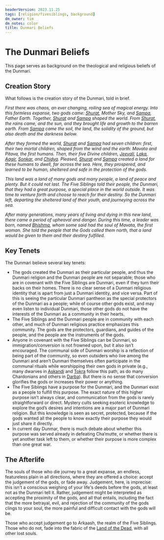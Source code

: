 ```yaml
---
headerVersion: 2023.11.25
tags: [religion/fivesiblings, background]
dm_owner: tim
dm_notes: color
title: Dunmari Beliefs
---
```

# The Dunmari Beliefs

This page serves as background on the theological and religious beliefs of the Dunmari. 
## Creation Story

What follows is the creation story of the Dunmari, told in brief.

*First there was chaos, an ever changing, roiling sea of magical energy. Into this formless expanse, two gods came: [Shurat](<../../gods/high-gods/divine-presence.md>), Mother Sky, and [Sampa](<../../gods/high-gods/divine-presence.md>), Father Earth. Together, [Shurat](<../../gods/high-gods/divine-presence.md>) and [Sampa](<../../gods/high-gods/divine-presence.md>) shaped the world. From [Shurat](<../../gods/high-gods/divine-presence.md>), the rains came, and the sun, and they brought life and growth to the barren earth. From [Sampa](<../../gods/high-gods/divine-presence.md>) came the soil, the land, the solidity of the ground, but also death and the darkness below.* 

*After they formed the world, [Shurat](<../../gods/high-gods/divine-presence.md>) and [Sampa](<../../gods/high-gods/divine-presence.md>) had seven children: first, their two mortal children, shaped from the wind and the earth: Mavata and Pitava, the first humans. Then, their five Divine children, [Jeevali](<../../gods/incorporeal-gods/dunmari-pantheon/jeevali.md>), [Laka](<../../gods/incorporeal-gods/dunmari-pantheon/laka.md>), [Aagir](<../../gods/incorporeal-gods/dunmari-pantheon/aagir.md>), [Sonkar](<../../gods/incorporeal-gods/dunmari-pantheon/sonkar.md>), and [Chidya](<../../gods/incorporeal-gods/dunmari-pantheon/chidya.md>). Pleased, [Shurat](<../../gods/high-gods/divine-presence.md>) and [Sampa](<../../gods/high-gods/divine-presence.md>) created a land for these humans to dwell, far across the sea. Here, they prospered, and learned to be human, sheltered and safe in the protection of the gods.* 
  
*This land was a land of many gods and many people, a land of peace and plenty. But it could not last. The Five Siblings told their people, the Dunmari, that they had a great purpose, a special place in the world outside. It was time to venture forth and choose to reach for their destiny. So the Dunmari left, departing the sheltered land of their youth, and journeying across the sea.*  



*After many generations, many years of living and dying in this new land, there came a period of upheaval and danger. During this time, a leader was born, named [Bhishma](<../../gods/incorporeal-gods/dunmari-pantheon/bhishma.md>), whom some said had the soul of Mavata, the first woman. She told the people that the Gods called them north, that a land would be given to them and their destiny fulfilled.*

 
## Key Tenets

The Dunmari believe several key tenets:

- The gods created the Dunmari as their particular people, and thus the Dunmari religion and the Dunmari people are not separable; those who are in covenant with the Five Siblings are Dunmari, even if they turn their backs on their homes. There is no clear sense of a Dunmari religious identity that is apart from just a Dunmari identity, and vice versa. Part of this is seeing the particular Dunmari pantheon as the special protectors of the Dunmari as a people; while of course other gods exist, and may even listen to individual Dunmari, those other gods do not have the interests of the Dunmari as a community in their hearts.
- The Five Siblings and the Dunmari people are in community with each other, and much of Dunmari religious practice emphasizes this community. The gods are the protectors, guardians, and guides of the people, and the people are the instruments of the gods. 
- Anyone in covenant with the Five Siblings can be Dunmari, so immigration/conversion is not frowned upon, but it also isn’t encouraged. The communal side of Dunmari worship is a reflection of being part of the community, so even outsiders who live among the Dunmari and aren’t Dunmari themselves often participate in the communal rituals while worshipping their own gods in private (e.g., many dwarves in [Askandi](<../../../gazetteer/greater-dunmar/realms/dunmar/central-dunmar/askandi.md>) and [Tokra](<../../../gazetteer/greater-dunmar/realms/dunmar/central-dunmar/tokra/tokra.md>) follow this path, as do many Chardonians and others in [Darba](<../../../gazetteer/greater-dunmar/realms/dunmar/coastal-dunmar/darba/darba.md>)). But there is no sense that conversion glorifies the gods or increases their power or anything.
- The Five Siblings have a purpose for the Dunmari, and the Dunmari exist as a people to fulfill this purpose. The exact nature of this higher purpose isn’t always clear, and communication from the gods is rarely straightforward or direct. Mystery cults seeking esoteric knowledge to explore the god’s desires and intentions are a major part of Dunmari religion. But this knowledge is seen as secret, protected, because if the gods wanted all the people to know exactly their purpose they would just share it directly.
- In current day Dunmar, there is much debate about whether this purpose was served already in defeating Cha’mutte, or whether there is yet another task left to them, or whether their purpose is more complex than one great war.
## The Afterlife

The souls of those who die journey to a great expanse, an endless, featureless plain in all directions, where they are offered a choice: accept the judgement of the gods, or fade away. Judgement, here, is imprecise: this isn't a conscious weighing of your life's deeds before the gods, at least not as the Dunmari tell it. Rather, judgement might be interpreted as accepting the proximity of the gods, and all that entails, including the fact that the more betrayal, evil, and rejection of the community of the gods clings to your soul, the more painful and difficult contact with the gods will be. 

Those who accept judgement go to Arkaash, the realm of the Five Siblings. Those who do not, fade into the fabric of the [Land of the Dead](<../../../cosmology/land-of-the-dead.md>), with all other lost souls. 